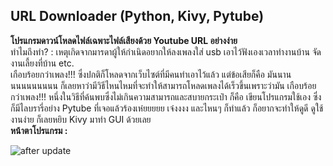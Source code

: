 ## URL Downloader (Python, Kivy, Pytube)
**โปรแกรมดาวน์โหลดไฟล์เฉพาะไฟล์เสียงด้วย Youtube URL อย่างง่าย**
<br />
ทำไมถึงทำ? : เหตุเกิดจากมารดาผู้ให้กำเนิดอยากให้ลงเพลงใส่ usb เอาไว้ฟังเองเวลาทำงานบ้าน จัดงานเลี้ยงที่บ้าน etc.
<br />
เกือบร้อยกว่าเพลง!!! ซึ่งปกติก็โหลดจากเว็บไซต์ที่มีคนทำเอาไว้แล้ว แต่ข้อเสียก็คือ มันนานนนนนนนนนน ก็เลยหาว่ามีวิธีไหนไหมที่จะทำให้สามารถโหลดเพลงได้เร็วขึ้นเพราะว่ามัน เกือบร้อยกว่าเพลง!!!
หนึ่งในวิธีที่ค้นพบซึ่งไม่เกินความสามารถและสบายกระเป๋า ก็คือ เขียนโปรแกรมใช้เอง ซึ่งก็มีไลบรารี่อย่าง Pytube ที่เจอแล้วร้องเห๋ยยยยย เจ๋งงงง และไหนๆ ก็ทำแล้ว ก็อยากจะทำให้ดูดี ดูใช้งานง่าย ก็เลยหยิบ Kivy มาทำ GUI ด้วยเลย
<br />
**หน้าตาโปรแกรม :**
<br />

![after update](https://github.com/snilth/python-kivy-url-downloader/assets/172616383/2ed7c3cf-0015-4b0e-8ea7-51a7c7f40fa7)



